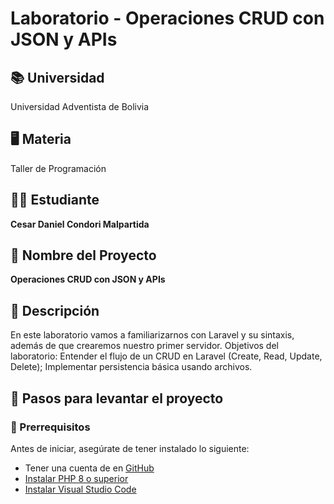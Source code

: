 # Laboratorio - Operaciones CRUD con JSON y APIs

## 📚 Universidad
Universidad Adventista de Bolivia  

## 🖥️ Materia
Taller de Programación  

## 👨‍🎓 Estudiante
**Cesar Daniel Condori Malpartida**  

## 📌 Nombre del Proyecto
**Operaciones CRUD con JSON y APIs**  

## 📝 Descripción
En este laboratorio vamos a familiarizarnos con Laravel y su sintaxis, además de que crearemos nuestro primer servidor.
Objetivos del laboratorio:
Entender el flujo de un CRUD en Laravel (Create, Read, Update, Delete);
Implementar persistencia básica usando archivos.

## 🚀 Pasos para levantar el proyecto

### 🔹 Prerrequisitos
Antes de iniciar, asegúrate de tener instalado lo siguiente:
- Tener una cuenta de en [GitHub](https://github.com/)
- [Instalar PHP 8  o superior](https://www.php.net/downloads.php)
- [Instalar Visual Studio Code](https://code.visualstudio.com/)